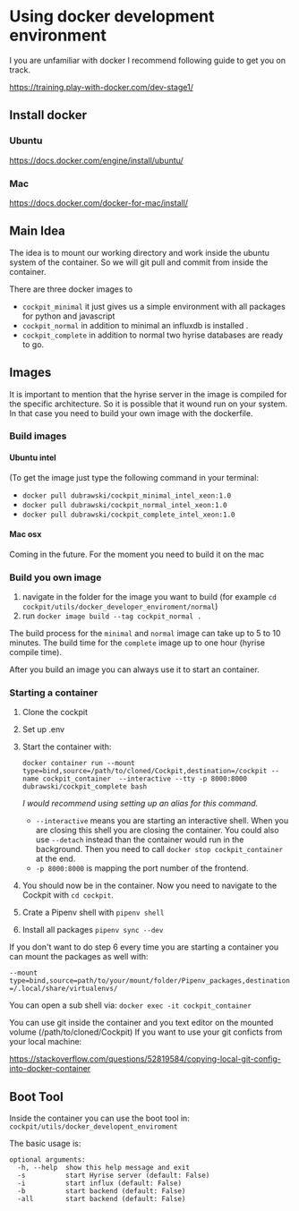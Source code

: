 # Using docker development environment 

I you are unfamiliar with docker I recommend following guide to get you on track. 

https://training.play-with-docker.com/dev-stage1/

## Install docker 

### Ubuntu 

https://docs.docker.com/engine/install/ubuntu/

### Mac 

https://docs.docker.com/docker-for-mac/install/

## Main Idea 

The idea is to mount our working directory and work inside the ubuntu system of the container. So we will git pull and commit from inside the container.

There are three docker images to

* `cockpit_minimal` it just gives us a simple environment with all packages for python and javascript
* `cockpit_normal` in addition to minimal an influxdb is installed .
* `cockpit_complete` in addition to normal two hyrise databases are ready to go.

## Images

It is important to mention that the hyrise server in the image  is compiled for the specific architecture. So it is possible that it wound run on your system. In that case you need to build your own image with the dockerfile. 

### Build images

#### Ubuntu intel
(To get the image just type the following command in your terminal:  

* `docker pull dubrawski/cockpit_minimal_intel_xeon:1.0`
* `docker pull dubrawski/cockpit_normal_intel_xeon:1.0`
* `docker pull dubrawski/cockpit_complete_intel_xeon:1.0`

#### Mac osx
Coming in the future.
For the moment you need to build it on the mac
 
### Build you own image 

1. navigate in the folder for the image you want to build (for example `cd cockpit/utils/docker_developer_enviroment/normal`)
2. run `docker image build --tag cockpit_normal .`

The build process for the `minimal` and `normal` image can take up to 5 to 10 minutes. The build time for the `complete` image up to one hour (hyrise compile time).

After you build an image you can always use it to start an container. 

### Starting a container 

1. Clone the cockpit
2. Set up .env 
3. Start the container with: 
	```
	docker container run --mount type=bind,source=/path/to/cloned/Cockpit,destination=/cockpit --name cockpit_container  --interactive --tty -p 8000:8000 dubrawski/cockpit_complete bash
	```
	*I would recommend using setting up an alias for this command.*
	 
	* `--interactive` means you are starting an interactive shell. When you are closing this shell you are closing the container. You could also use `--detach` instead than the container would run in the background. Then you need to call `docker stop cockpit_container` at the end. 
	* `-p 8000:8000` is mapping the port number of the frontend. 

4. You should now be in the container. Now you need to navigate to the Cockpit with `cd cockpit`.
5. Crate a Pipenv shell with `pipenv shell`
6. Install all packages `pipenv sync --dev`

If you don't want to do step 6 every time you are starting a container you can mount the packages as well with: 

`--mount type=bind,source=path/to/your/mount/folder/Pipenv_packages,destination=/.local/share/virtualenvs/`

You can open a sub shell via: 
`docker exec -it cockpit_container` 

You can use git inside the container and you text editor on the mounted volume (/path/to/cloned/Cockpit)
If you want to use your git conficts from your local machine: 

https://stackoverflow.com/questions/52819584/copying-local-git-config-into-docker-container

## Boot Tool

Inside the container you can use the boot tool in: 
`cockpit/utils/docker_developent_enviroment`   

The basic usage is: 

```
optional arguments:
  -h, --help  show this help message and exit
  -s          start Hyrise server (default: False)
  -i          start influx (default: False)
  -b          start backend (default: False)
  -all        start backend (default: False)
```


